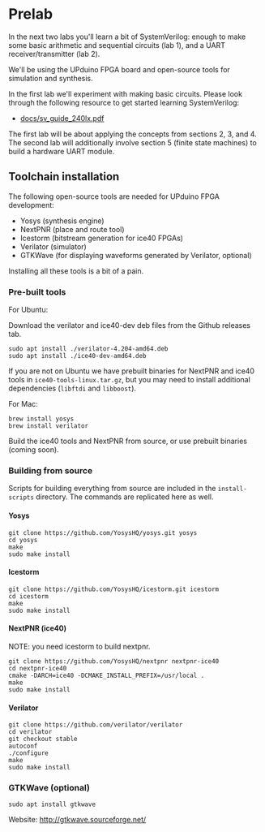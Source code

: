 # Prelab

In the next two labs you'll learn a bit of SystemVerilog: enough to make some
basic arithmetic and sequential circuits (lab 1), and a UART
receiver/transmitter (lab 2).

We'll be using the UPduino FPGA board and open-source tools for simulation and
synthesis.

In the first lab we'll experiment with making basic circuits. Please look
through the following resource to get started learning SystemVerilog:

* [docs/sv_guide_240lx.pdf](docs/sv_guide_240lx.pdf)

The first lab will be about applying the concepts from sections 2, 3, and 4.
The second lab will additionally involve section 5 (finite state machines) to
build a hardware UART module.

## Toolchain installation

The following open-source tools are needed for UPduino FPGA development:

* Yosys (synthesis engine)
* NextPNR (place and route tool)
* Icestorm (bitstream generation for ice40 FPGAs)
* Verilator (simulator)
* GTKWave (for displaying waveforms generated by Verilator, optional)

Installing all these tools is a bit of a pain.

### Pre-built tools

For Ubuntu:

Download the verilator and ice40-dev deb files from the Github releases tab.

```
sudo apt install ./verilator-4.204-amd64.deb
sudo apt install ./ice40-dev-amd64.deb
```

If you are not on Ubuntu we have prebuilt binaries for NextPNR and ice40 tools in `ice40-tools-linux.tar.gz`, but you may need to install additional dependencies (`libftdi` and `libboost`).

For Mac:

```
brew install yosys
brew install verilator
```

Build the ice40 tools and NextPNR from source, or use prebuilt binaries (coming soon).

### Building from source

Scripts for building everything from source are included in the
`install-scripts` directory. The commands are replicated here as well.

#### Yosys

```
git clone https://github.com/YosysHQ/yosys.git yosys
cd yosys
make
sudo make install
```

#### Icestorm

```
git clone https://github.com/YosysHQ/icestorm.git icestorm
cd icestorm
make
sudo make install
```

#### NextPNR (ice40)

NOTE: you need icestorm to build nextpnr.

```
git clone https://github.com/YosysHQ/nextpnr nextpnr-ice40
cd nextpnr-ice40
cmake -DARCH=ice40 -DCMAKE_INSTALL_PREFIX=/usr/local .
make
sudo make install
```

#### Verilator

```
git clone https://github.com/verilator/verilator
cd verilator
git checkout stable
autoconf
./configure
make
sudo make install
```

### GTKWave (optional)

```
sudo apt install gtkwave
```

Website: http://gtkwave.sourceforge.net/
